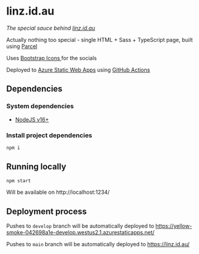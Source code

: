 # linz.id.au

_The special sauce behind [linz.id.au](https://linz.id.au/)_

Actually nothing too special - single HTML + Sass + TypeScript page, built using [Parcel](https://parceljs.org/)

Uses [Bootstrap Icons
](https://icons.getbootstrap.com/) for the socials

Deployed to [Azure Static Web Apps](https://azure.microsoft.com/en-au/services/app-service/static/) using [GitHub Actions](https://github.com/features/actions)

## Dependencies

### System dependencies

* [NodeJS v16+](https://nodejs.org/)

### Install project dependencies

```sh
npm i
```

## Running locally

```sh
npm start
```

Will be available on http://localhost:1234/

## Deployment process

Pushes to `develop` branch will be automatically deployed to https://yellow-smoke-042698a1e-develop.westus2.1.azurestaticapps.net/

Pushes to `main` branch will be automatically deployed to https://linz.id.au/
